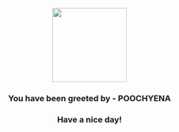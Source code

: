<p align="center">
            <img src="https://raw.githubusercontent.com/PokeAPI/sprites/master/sprites/pokemon/261.png" width="150" height="150">
          </p>
          <h3 align="center">You have been greeted by - <b>POOCHYENA</b></h3>
          <h3 align="center">Have a nice day!</h3>
